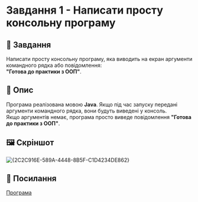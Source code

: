 # Завдання 1 - Написати просту консольну програму
## 📌 Завдання
Написати просту консольну програму, яка виводить на екран аргументи командного рядка або повідомлення:  
**"Готова до практики з ООП"**.
## 📖 Опис
Програма реалізована мовою **Java**. Якщо під час запуску передані аргументи командного рядка, вони будуть виведені у консоль.  
Якщо аргументів немає, програма просто виведе повідомлення **"Готова до практики з ООП"**.
## 🖼️ Скріншот
![{2C2C916E-589A-4448-8B5F-C1D4234DE862}](https://github.com/user-attachments/assets/0189cdb5-a342-487f-893f-07bae5642706)
## 🔗 Посилання
[Програма](https://github.com/ElinaBohomaz/OOP.Bohomaz/blob/main/OOP/src/task1/Main.java)
